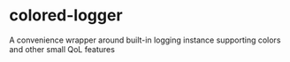 # colored-logger
A convenience wrapper around built-in logging instance supporting colors and other small QoL features

